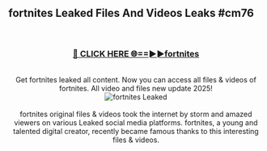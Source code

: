 ## fortnites Leaked Files And Videos Leaks #cm76
<br>
<div align="center">
<h3><a href="https://watchclip.my.id/fortnites" rel="nofollow">🔴 CLICK HERE 🌐==►►fortnites</a></h3>
<br>
Get fortnites leaked all content. Now you can access all files & videos of fortnites. All video and files new update 2025!
<br>
<a href="https://watchclip.my.id/fortnites" rel="nofollow" data-target="animated-image.originalLink"><img src="https://i.ibb.co.com/WyWwxjT/player-gif2.gif" alt="fortnites Leaked" style="max-width: 100%; display: inline-block;" data-target="animated-image.originalImage"></a>
<br><br>
fortnites original files & videos took the internet by storm and amazed viewers on various Leaked social media platforms. fortnites, a young and talented digital creator, recently became famous thanks to this interesting files & videos.
</div>
<br>